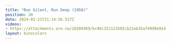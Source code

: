 ```yaml
---
title: "Run Silent, Run Deep (1958)"
position: 20
date: 2024-02-21T21:14:56.537Z
videos: 
- https://attachments.are.na/26509369/bc98c251123592cb21eb35a74999e914.mp4?1708550098
layout: binoculars
---
```


